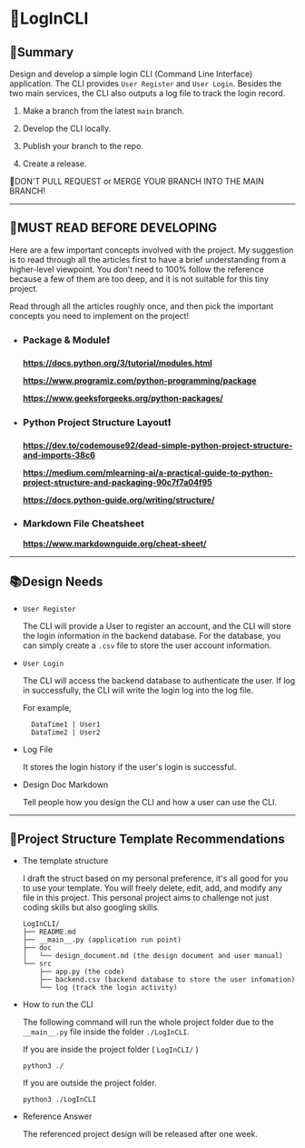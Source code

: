# 🔐LogInCLI

## 📄Summary

Design and develop a simple login CLI (Command Line Interface) application. The CLI provides `User Register` and `User Login`. Besides the two main services, the CLI also outputs a log file to track the login record.

1. Make a branch from the latest `main` branch.

2. Develop the CLI locally.

3. Publish your branch to the repo.

4. Create a release.

🚫DON'T PULL REQUEST or MERGE YOUR BRANCH INTO THE MAIN BRANCH!

---

## 👀MUST READ BEFORE DEVELOPING

Here are a few important concepts involved with the project. My suggestion is to read through all the articles first to have a brief understanding from a higher-level viewpoint. You don't need to 100% follow the reference because a few of them are too deep, and it is not suitable for this tiny project.

Read through all the articles roughly once, and then pick the important concepts you need to implement on the project!

* ### Package & Module❗

    **<https://docs.python.org/3/tutorial/modules.html>**

    **<https://www.programiz.com/python-programming/package>**

    **<https://www.geeksforgeeks.org/python-packages/>**

* ### Python Project Structure Layout❗

    **<https://dev.to/codemouse92/dead-simple-python-project-structure-and-imports-38c6>**

    **<https://medium.com/mlearning-ai/a-practical-guide-to-python-project-structure-and-packaging-90c7f7a04f95>**

    **<https://docs.python-guide.org/writing/structure/>**

* ### Markdown File Cheatsheet

    **<https://www.markdownguide.org/cheat-sheet/>**

---

## 📚Design Needs

* `User Register`

    The CLI will provide a User to register an account, and the CLI will store the login information in the backend database. For the database, you can simply create a `.csv` file to store the user account information.

* `User Login`

    The CLI will access the backend database to authenticate the user. If log in successfully, the CLI will write the login log into the log file.

    For example,

        DataTime1 | User1
        DataTime2 | User2

* Log File

    It stores the login history if the user's login is successful.

* Design Doc Markdown

    Tell people how you design the CLI and how a user can use the CLI.

---

## 🏨Project Structure Template Recommendations

* The template structure

    I draft the struct based on my personal preference, it's all good for you to use your template. You will freely delete, edit, add, and modify any file in this project. This personal project aims to challenge not just coding skills but also googling skills.

    ```plain
    LogInCLI/
    ├── README.md
    ├── __main__.py (application run point)
    ├── doc
    │   └── design_document.md (the design document and user manual)
    └── src
        ├── app.py (the code)
        ├── backend.csv (backend database to store the user infomation)
        └── log (track the login activity)
    ```

* How to run the CLI

    The following command will run the whole project folder due to the `__main__.py` file inside the folder `./LogInCLI`.

    If you are inside the project folder ( `LogInCLI/` )

    ```plain
    python3 ./ 
    ```

    If you are outside the project folder.

    ```plain
    python3 ./LogInCLI
    ```

* Reference Answer

    The referenced project design will be released after one week.
